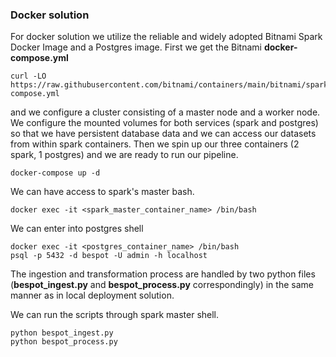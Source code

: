 ### Docker solution

For docker solution we utilize the reliable and widely adopted Bitnami Spark Docker Image and a Postgres image.
First we get the Bitnami **docker-compose.yml** 

```
curl -LO https://raw.githubusercontent.com/bitnami/containers/main/bitnami/spark/docker-compose.yml
```

and we configure a cluster consisting of a master node and a worker node. We configure the mounted volumes for both services (spark and postgres) so that we have persistent database data and we can access our datasets from within spark containers. Then we spin up our three containers (2 spark, 1 postgres) and we are ready to run our pipeline.

```
docker-compose up -d
```

We can have access to spark's master bash.

```
docker exec -it <spark_master_container_name> /bin/bash
```

We can enter into postgres shell

```
docker exec -it <postgres_container_name> /bin/bash
psql -p 5432 -d bespot -U admin -h localhost
```

The ingestion and transformation process are handled by two python files (**bespot_ingest.py** and **bespot_process.py** correspondingly) in the same manner as in local deployment solution.

We can run the scripts through spark master shell.

```
python bespot_ingest.py
python bespot_process.py
```